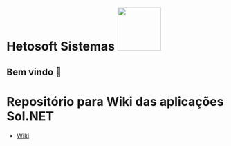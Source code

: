 <h1> Hetosoft Sistemas <img src="https://www.hetosoft.com.br/Arquivos/Programas/HETOSOFTSuporte.png" width="100" height="100"></h1>

## Bem vindo 🙌

# Repositório para Wiki das aplicações Sol.NET

- [Wiki](https://github.com/hetosoft/.github-private/wiki)
<!--

**Here are some ideas to get you started:**

🙋‍♀️ A short introduction - what is your organization all about?
👀 Contribution guidelines - how do team members dive in?
👩‍💻 Useful resources - where do you keep your docs? Is there anything else the team should know?
🍪 Fun facts - what is your team's favorite snack?
🧙 Remember, you can do mighty things with the power of [Markdown](https://docs.github.com/github/writing-on-github/getting-started-with-writing-and-formatting-on-github/basic-writing-and-formatting-syntax)
-->
